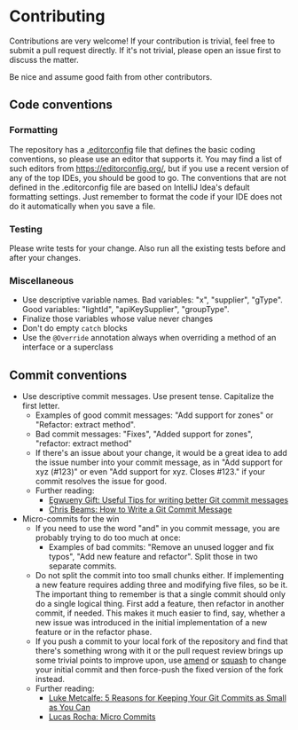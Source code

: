 # Contributing

Contributions are very welcome! If your contribution is trivial, feel free to submit a pull request directly.
If it's not trivial, please open an issue first to discuss the matter. 

Be nice and assume good faith from other contributors.

## Code conventions

### Formatting

The repository has a [.editorconfig](.editorconfig) file that defines the basic coding conventions, 
so please use an editor that supports it. You may find a list of such editors from https://editorconfig.org/,
but if you use a recent version of any of the top IDEs, you should be good to go. The conventions
that are not defined in the .editorconfig file are based on IntelliJ Idea's default formatting settings.
Just remember to format the code if your IDE does not do it automatically when you save a file.

### Testing

Please write tests for your change. Also run all the existing tests before and after your changes.

### Miscellaneous

* Use descriptive variable names. Bad variables: "x", "supplier", "gType". Good variables: "lightId", 
"apiKeySupplier", "groupType".
* Finalize those variables whose value never changes
* Don't do empty `catch` blocks
* Use the `@Override` annotation always when overriding a method of an interface or a superclass

## Commit conventions

* Use descriptive commit messages. Use present tense. Capitalize the first letter. 
  * Examples of good commit messages: "Add support for zones" or "Refactor: extract method". 
  * Bad commit messages: "Fixes", "Added support for zones", "refactor: extract method"
  * If there's an issue about your change, it would be a great idea to add the issue number into your commit message,
  as in "Add support for xyz (#123)" or even "Add support for xyz. Closes #123." if your commit resolves the issue for good.
  * Further reading:
    * [Egwueny Gift: Useful Tips for writing better Git commit messages](https://code.likeagirl.io/useful-tips-for-writing-better-git-commit-messages-808770609503)
    * [Chris Beams: How to Write a Git Commit Message](https://chris.beams.io/posts/git-commit/)
* Micro-commits for the win
  * If you need to use the word "and" in you commit message, you are probably trying to do too much at once:
    * Examples of bad commits: "Remove an unused logger and fix typos", "Add new feature and refactor".
    Split those in two separate commits.
  * Do not split the commit into too small chunks either. If implementing a new feature requires adding
  three and modifying five files, so be it. The important thing to remember is that a single commit should
  only do a single logical thing. First add a feature, then refactor in another commit, if needed.
  This makes it much easier to find, say, whether a new issue was introduced in the initial implementation
  of a new feature or in the refactor phase.
  * If you push a commit to your local fork of the repository and find that there's something wrong with it
  or the pull request review brings up some trivial points to improve upon,
  use [amend](https://git-scm.com/docs/git-commit#Documentation/git-commit.txt---amend) or
  [squash](https://stackoverflow.com/questions/5189560/squash-my-last-x-commits-together-using-git)
  to change your initial commit and then force-push the fixed version of the fork instead.
  * Further reading: 
    * [Luke Metcalfe: 5 Reasons for Keeping Your Git Commits as Small as You Can](https://crealytics.com/blog/5-reasons-keeping-git-commits-small/)
    * [Lucas Rocha: Micro Commits](https://lucasr.org/2011/01/29/micro-commits/)

